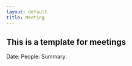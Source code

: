 ```yaml
---
layout: default
title: Meeting
---
```



## This is a template for meetings

Date:
People:
Summary:
